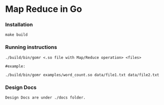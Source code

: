 # Map Reduce in Go

### Installation
```shell
make build
```

### Running instructions
```shell
./build/bin/gomr <.so file with Map/Reduce operation> <files>

#example:

./build/bin/gomr examples/word_count.so data/file1.txt data/file2.txt
```

### Design Docs
```shell
Design Docs are under ./docs folder.
```